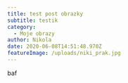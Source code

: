 ```yaml
---
title: test post obrazky
subtitle: testik
category:
  - Moje obrazy
author: Nikola
date: 2020-06-08T14:51:48.970Z
featureImage: /uploads/niki_prak.jpg
---
```

baf